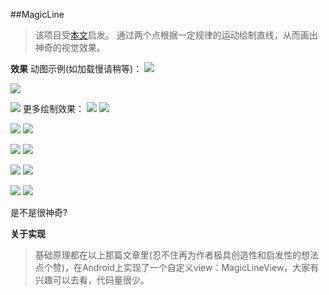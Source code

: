 ##MagicLine
>该项目受[本文](http://mp.weixin.qq.com/s/FieNhelCar1cZjhBS28ymQ)启发。
通过两个点根据一定规律的运动绘制直线，从而画出神奇的视觉效果。

**效果**
动图示例(如加载慢请稍等)：
![](https://github.com/zhangyuChen1991/some_sources/blob/master/magicline/draw1-1.gif)

![](https://github.com/zhangyuChen1991/some_sources/blob/master/magicline/draw5-1.gif)

![](https://github.com/zhangyuChen1991/some_sources/blob/master/magicline/draw9-1.gif)
更多绘制效果：
![](https://github.com/zhangyuChen1991/some_sources/blob/master/magicline/ml1.png)
![](https://github.com/zhangyuChen1991/some_sources/blob/master/magicline/ml2.png)

![](https://github.com/zhangyuChen1991/some_sources/blob/master/magicline/ml3.png)
![](https://github.com/zhangyuChen1991/some_sources/blob/master/magicline/ml4.png)

![](https://github.com/zhangyuChen1991/some_sources/blob/master/magicline/ml5.png)
![](https://github.com/zhangyuChen1991/some_sources/blob/master/magicline/ml6.png)

![](https://github.com/zhangyuChen1991/some_sources/blob/master/magicline/ml7.png)
![](https://github.com/zhangyuChen1991/some_sources/blob/master/magicline/ml8.png)

![](https://github.com/zhangyuChen1991/some_sources/blob/master/magicline/ml9.png)
![](https://github.com/zhangyuChen1991/some_sources/blob/master/magicline/ml10.png)

是不是很神奇?

**关于实现**
>基础原理都在以上那篇文章里(忍不住再为作者极具创造性和启发性的想法点个赞)，在Android上实现了一个自定义view：MagicLineView，大家有兴趣可以去看，代码量很少。